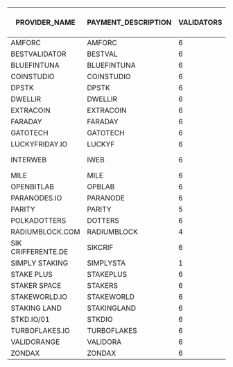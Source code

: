 |PROVIDER_NAME     |PAYMENT_DESCRIPTION|VALIDATORS|COST_PER_NODE|TOTAL PER MONTH|COLLATORS|TOTAL_PER_MONTH|TOTAL_MONTHLY|TOTAL_QUARTERLY|INSTANCE|PAYMENT_ADDRESS|CONTACT EMAIL|ELEMENT CONTACT|X|TG|GH|
|------------------|-------------------|----------|-------------|----------------|----------|----------------|---------------|------------------|---------|----------------|----------------|----------------|--|--|--|
|AMFORC|AMFORC|6|150|900|1|150|1050|3150|PASEO|1eGtATyy4ayn77dsrhdW8N3Vs1yjqjzJcintksNmScqy31j||@tugytur:matrix.org||| 
|BESTVALIDATOR|BESTVAL|6|150|900|0|0|900|2700|PASEO|16fH2RPKB81butanvooF2tZqCfWrAuwXNWhcPyomCbCBDaPF|hello@bestvalidator.com|@mosonyi:matrix.org|||
|BLUEFINTUNA|BLUEFINTUNA|6|150|900|0|0|900|2700|PASEO|12MgK2Sc8Rrh6DXS2gDrt7fWJ24eGeVb23NALbZLMw1grnkL||| 
|COINSTUDIO|COINSTUDIO|6|150|900|1|150|1050|3150|PASEO|14EQvBy9h8xGbh2R3ustnkfkF514E7wpmHtg27gDaTLM2str||coinstudio:matrix.org|||
|DPSTK|DPSTK|6|150|900|0|0|900|2700|PASEO|12uG79Fn8fucRG7BShV28VEBBcQ6d1CqnX3FWCvc66qURzGt||dapestake:matrix.org|||
|DWELLIR|DWELLIR|6|150|900|0|0|900|2700|PASEO|1MrurrNb4VTrRJUXT6fGxHFdmwwscqHZUFkMistMsP8k5Nk||@Dwellir:matrix.org|||
|EXTRACOIN|EXTRACOIN|6|150|900|0|0|900|2700|PASEO|12xZjGMdzT98em2HmHY34kmsu7oHg4s1xYuxsqaYp6GLBhTa||yrn:matrix.org|||
|FARADAY|FARADAY|6|150|900|0|0|900|2700|PASEO|15mYsj6DpBno58jRoV5HCTiVPFBuWhDLdsWtq3LxwZrfaTEZ||faradaynodes:matrix.org|||
|GATOTECH|GATOTECH|6|150|900|0|0|900|2700|PASEO|1gatoakSkH4be8KD9Ekj5xCXMdAiGxieg2NfTg41s2UME5J|info@gatotech.uk|@GatoTech:matrix.org||https://t.me/gatotech||
|LUCKYFRIDAY.IO|LUCKYF|6|150|900|0|0|900|2700|PASEO|15MV2nX6BEoiBz8Ua2xNta19sVBKT7kiw2MEHdu2Jd9a4VaC|info@luckyfriday.io|@luckyfriday:matrix.org|||
|INTERWEB|IWEB|6|150|900|0|0|900|2700|PASEO|16ce9zrmiuAtdi9qv1tuiQ1RC1xR6y6NgnBcRtMoQeAobqpZ|https://github.com/interweb-it|https://github.com/dcolley|||
|MILE|MILE|6|150|900|1|150|1050|3150|PASEO|13xAUHVDyG1v9LLHYtMm7XZFyKNVxoj47oWV431XQ9kjXN38|mherceg@protonmail.com|@matherceg:matrix.org|||
|OPENBITLAB|OPBLAB|6|150|900|0|0|900|2700|PASEO|13pYWKctR5s8vQuyZt3pxQXue4SRH9coyAS9S9z5HtogAnhs|openbitlab@gmail.com||| 
|PARANODES.IO|PARANODE|6|150|900|1|150|1050|3150|PASEO|16WWmr2Xqgy5fna35GsNHXMU7vDBM12gzHCFGibQjSmKpAN|will@paranodes.io|@paradoxxx:matrix.org||@ParaNodes||
|PARITY|PARITY|5|150|750|0|0|750|2250|PASEO|||||
|POLKADOTTERS|DOTTERS|6|150|900|1|150|1050|3150|PASEO|12owmS8Sobqxfx6KK9vk9e67FqnGpZdmxCFCRFptzZdsoujC|polkadotters@protonmail.com|pmensik:matrix.org|||
|RADIUMBLOCK.COM|RADIUMBLOCK|4|150|600|0|0|600|1800|PASEO|13GtCixw3EZARj52CVbKLrsAzyc7dmmYhDV6quS5yeVCfnh1|info@radiumblock.com||| 
|SIK CRIFFERENTE.DE|SIKCRIF|6|150|900|1|150|1050|3150|PASEO|16FyxKfMF3LnX4CmDsv1PUDPNwqDYiR7rKurwuJxSGgnTsH2||@dev0_sik:matrix.org||@dev0_sik||
|SIMPLY STAKING|SIMPLYSTA|1|150|150|0|0|150|450|PASEO|13uwV8CBHjv25W3GACLPzzvTu2v9USc2yCQdhrqPhyM3vx6w|staking@simplystaking.com||| 
|STAKE PLUS|STAKEPLUS|6|150|900|0|0|900|2700|PASEO|1EHRUR7YL8aeqeCT4LGFq9qrTpEiH1dCikh3n2j1CSbL2c8||@StakePlus:matrix.org||| 
|STAKER SPACE|STAKERS|6|150|900|0|0|900|2700|PASEO|16SpacegeUTft9v3ts27CEC3tJaxgvE4uZeCctThFH3Vb24p|su@staker.space|@Suley:matrix.org||@gnossienli:matrix.org|hello@staker.space|
|STAKEWORLD.IO|STAKEWORLD|6|150|900|0|0|900|2700|PASEO|13Jpq4n3PXXaSAbJTMmFD78mXAzs8PzgUUQd5ve8saw7HQS5|info@stakeworld.io||| 
|STAKING LAND|STAKINGLAND|6|150|900|1|150|1050|3150|PASEO|12WnaN6u9TpiC6W6ijMvPPE3znh9Tn8MUEcwKDhwkW3GaLuJ||@erk773:matrix.org||| 
|STKD.IO/01|STKDIO|6|150|900|0|0|900|2700|PASEO|13mfeJNfmxqkp6VdWEzRm1zGwdqmGv2s1Coo34Z8d2uw47Co||@Frazzled:matrix.org||| 
|TURBOFLAKES.IO|TURBOFLAKES|6|150|900|2|300|1200|3600|PASEO|15XG22uwqzdqWuBV91zBEfdgZ9UK9eCff4sTBHH6hTvLQKAi||@turboflakes:matrix.org||| 
|VALIDORANGE|VALIDORA|6|150|900|0|0|900|2700|PASEO|1srcFWVcPn2oXEKuddMMTGCLQMDdRqxKKo9qpFTi8PA7NW1|doug@validorange.net|@validorange:matrix.org||https://t.me/DougVO||
|ZONDAX|ZONDAX|6|150|900|3|450|1350|4050|TOT|1fN87Fgj5BUhezFgbLiGbXTMrBVggnmYBX9anzMBky8KaJ5|accounting@zondax.ch|||| 
